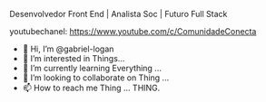Desenvolvedor Front End | Analista Soc |
Futuro Full Stack

youtubechanel: https://www.youtube.com/c/ComunidadeConecta


- 👋 Hi, I’m @gabriel-logan
- 👀 I’m interested in Things...
- 🌱 I’m currently learning Everything ...
- 💞️ I’m looking to collaborate on Thing ...
- 📫 How to reach me Thing ...
  THING.
<!---
gabriel-logan/gabriel-logan is a ✨ special ✨ repository because its `README.md` (this file) appears on your GitHub profile.
You can click the Preview link to take a look at your changes.
--->
